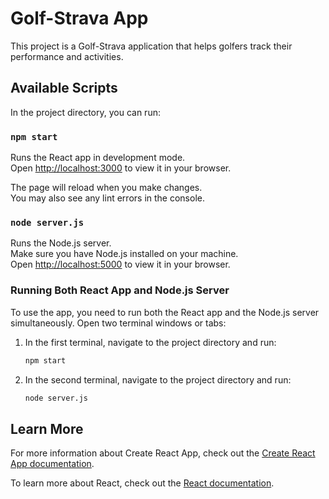 # Golf-Strava App

This project is a Golf-Strava application that helps golfers track their performance and activities.

## Available Scripts

In the project directory, you can run:

### `npm start`

Runs the React app in development mode.\
Open [http://localhost:3000](http://localhost:3000) to view it in your browser.

The page will reload when you make changes.\
You may also see any lint errors in the console.

### `node server.js`

Runs the Node.js server.\
Make sure you have Node.js installed on your machine.\
Open [http://localhost:5000](http://localhost:5000) to view it in your browser.

### Running Both React App and Node.js Server

To use the app, you need to run both the React app and the Node.js server simultaneously. Open two terminal windows or tabs:

1. In the first terminal, navigate to the project directory and run:
    ```sh
    npm start
    ```
2. In the second terminal, navigate to the project directory and run:
    ```sh
    node server.js
    ```

## Learn More

For more information about Create React App, check out the [Create React App documentation](https://facebook.github.io/create-react-app/docs/getting-started).

To learn more about React, check out the [React documentation](https://reactjs.org/).